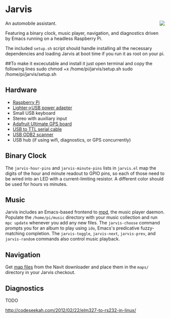 # Jarvis

<img src="https://raw.github.com/technomancy/jarvis/master/jarvis.jpg" align="right" />

An automobile assistant.

Featuring a binary clock, music player, navigation, and
diagnostics driven by Emacs running on a headless Raspberry Pi.

The included `setup.sh` script should handle installing all the
necessary dependencies and loading Jarvis at boot time if you run it
as root on your pi.

##To make it excecutable and install it just open terminal and copy the following lines 
sudo chmod +x /home/pi/jarvis/setup.sh
sudo /home/pi/jarvis/setup.sh


## Hardware

* [Raspberry Pi](http://raspberrypi.org)
* [Lighter->USB power adapter](http://www.amazon.com/Griffin-Powerjolt-Universal-Micro-Colors/dp/B0042B9U8Q)
* Small USB keyboard
* Stereo with auxiliary input
* [Adafruit Ultimate GPS board](https://www.adafruit.com/products/746)
* [USB to TTL serial cable](https://www.adafruit.com/products/954)
* [USB ODB2 scanner](http://www.amazon.com/Crescent-OBD2-Multi-Protocol-Diagnostic-Scanner/dp/B001MT0XPK/)
* USB hub (if using wifi, diagnostics, or GPS concurrently)

## Binary Clock

The `jarvis-hour-pins` and `jarvis-minute-pins` lists in `jarvis.el`
map the digits of the hour and minute readout to GPIO pins, so each of
those need to be wired into an LED with a current-limiting
resistor. A different color should be used for hours vs minutes.

## Music

Jarvis includes an Emacs-based frontend to [mpd](http://musicpd.org),
the music player daemon. Populate the `/home/pi/music` directory with
your music collection and run `mpc update` whenever you add any new
files. The `jarvis-choose` command prompts you for an album to play
using `ido`, Emacs's predicative fuzzy-matching completion. The
`jarvis-toggle`, `jarvis-next`, `jarvis-prev`, and `jarvis-random`
commands also control music playback.

## Navigation

Get [map files](http://maps3.navit-project.org/) from the Navit
downloader and place them in the `maps/` directory in your Jarvis
checkout.

## Diagnostics

TODO

http://codeseekah.com/2012/02/22/elm327-to-rs232-in-linux/

